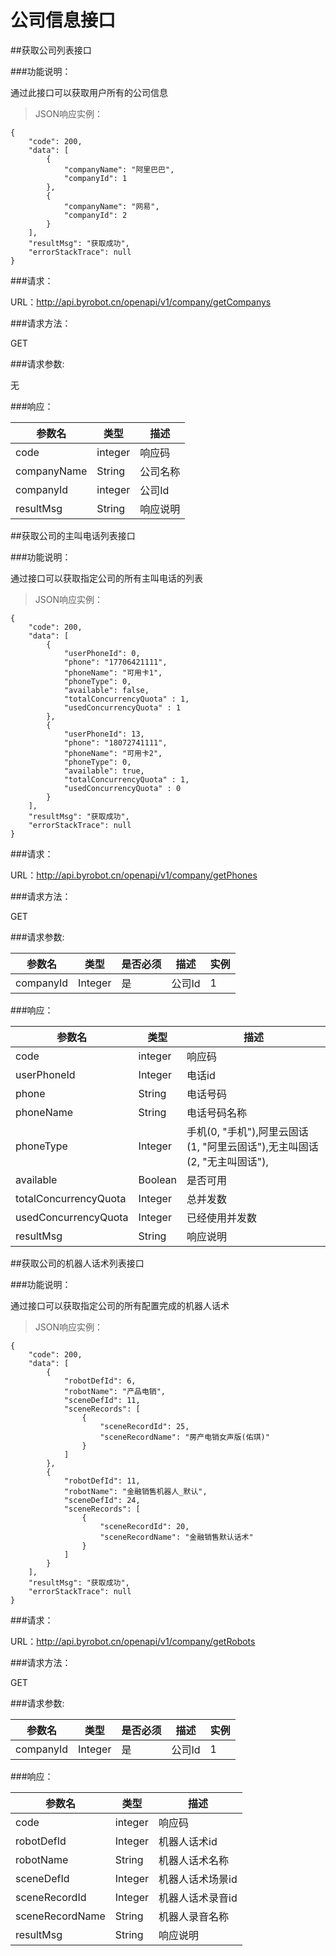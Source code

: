 # 公司信息接口

##获取公司列表接口

###功能说明：

通过此接口可以获取用户所有的公司信息

>JSON响应实例：

```
{
    "code": 200,
    "data": [
        {
            "companyName": "阿里巴巴", 
            "companyId": 1 
        },
        {
            "companyName": "网易", 
            "companyId": 2
        }
    ],
    "resultMsg": "获取成功",
    "errorStackTrace": null
}

```

###请求：

URL：http://api.byrobot.cn/openapi/v1/company/getCompanys

###请求方法：

GET


###请求参数:

无



###响应：

参数名 | 类型 | 描述 
--------- | ------- |------
 code|integer | 响应码 |
 companyName|String | 公司名称 |
 companyId| integer | 公司Id |
 resultMsg| String | 响应说明 |


##获取公司的主叫电话列表接口

###功能说明：

通过接口可以获取指定公司的所有主叫电话的列表


>JSON响应实例：

```
{
    "code": 200,
    "data": [
        {
            "userPhoneId": 0, 
            "phone": "17706421111", 
            "phoneName": "可用卡1", 
            "phoneType": 0, 
            "available": false, 
            "totalConcurrencyQuota" : 1, 
            "usedConcurrencyQuota" : 1 
        },
        {
            "userPhoneId": 13,
            "phone": "18072741111",
            "phoneName": "可用卡2",
            "phoneType": 0,
            "available": true,
            "totalConcurrencyQuota" : 1, 
            "usedConcurrencyQuota" : 0 
        }
    ],
    "resultMsg": "获取成功",
    "errorStackTrace": null
}

```

###请求：

URL：http://api.byrobot.cn/openapi/v1/company/getPhones

###请求方法：

GET


###请求参数:

参数名 | 类型 | 是否必须 | 描述 | 实例 
--------- | ------- |------- | ------ |------
 companyId| Integer| 是 | 公司Id| 1 |



###响应：

参数名 | 类型 | 描述 
--------- | ------- |------
 code|integer | 响应码 |
 userPhoneId|Integer | 电话id |
 phone| String | 电话号码 |
 phoneName| String | 电话号码名称 |
 phoneType| Integer | 手机(0, "手机"),阿里云固话(1, "阿里云固话"),无主叫固话(2, "无主叫固话"), |
 available| Boolean | 是否可用 |
 totalConcurrencyQuota| Integer | 总并发数 |
 usedConcurrencyQuota| Integer | 已经使用并发数 |
 resultMsg| String | 响应说明 |

##获取公司的机器人话术列表接口

###功能说明：

通过接口可以获取指定公司的所有配置完成的机器人话术 

>JSON响应实例：

```
{
    "code": 200,
    "data": [
        {
            "robotDefId": 6, 
            "robotName": "产品电销", 
            "sceneDefId": 11, 
            "sceneRecords": [
                {
                    "sceneRecordId": 25, 
                    "sceneRecordName": "房产电销女声版(佑琪)" 
                }
            ]
        },
        {
            "robotDefId": 11,
            "robotName": "金融销售机器人_默认",
            "sceneDefId": 24,
            "sceneRecords": [
                {
                    "sceneRecordId": 20,
                    "sceneRecordName": "金融销售默认话术"
                }
            ]
        }
    ],
    "resultMsg": "获取成功",
    "errorStackTrace": null
}

```

###请求：

URL：http://api.byrobot.cn/openapi/v1/company/getRobots

###请求方法：

GET


###请求参数:

参数名 | 类型 | 是否必须 | 描述 | 实例 
--------- | ------- |------- | ------ |------
 companyId| Integer| 是 | 公司Id| 1 |



###响应：

参数名 | 类型 | 描述 
--------- | ------- |------
 code|integer | 响应码 |
 robotDefId|Integer | 机器人话术id |
 robotName| String | 机器人话术名称 |
 sceneDefId| Integer | 机器人话术场景id |
 sceneRecordId| Integer | 机器人话术录音id |
 sceneRecordName| String | 机器人录音名称 |
 resultMsg| String | 响应说明 |

